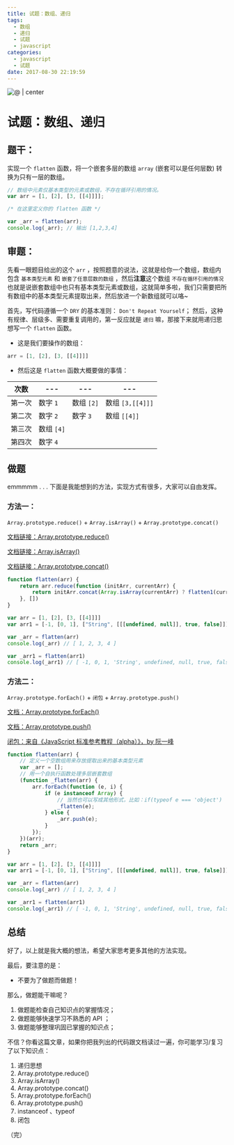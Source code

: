 ```yaml
---
title: 试题：数组、递归
tags:
  - 数组
  - 递归
  - 试题
  - javascript
categories:
  - javascript
  - 试题
date: 2017-08-30 22:19:59
---
```


![@ | center](https://ws1.sinaimg.cn/large/889b2f7fgy1fj7b9a10sqj21hc0u07de.jpg)

# 试题：数组、递归

## 题干：
实现一个 `flatten` 函数，将一个嵌套多层的数组 `array` (嵌套可以是任何层数) 转换为只有一层的数组。

```javascript
// 数组中元素仅基本类型的元素或数组，不存在循环引用的情况。
var arr = [1, [2], [3, [[4]]]];

/* 在这里定义你的 flatten 函数 */

var _arr = flatten(arr);
console.log(_arr); // 输出 [1,2,3,4]
```

## 审题：
先看一眼题目给出的这个 `arr` ，按照题意的说法，这就是给你一个数组，数组内包含 `基本类型元素` 和 `嵌套了任意层数的数组` ，然后**注意**这个数组 `不存在循环引用的情况` 也就是说嵌套数组中也只有基本类型元素或数组，这就简单多啦，我们只需要把所有数组中的基本类型元素提取出来，然后放进一个新数组就可以咯~

首先，写代码遵循一个 `DRY` 的基本准则： `Don't Repeat Yourself`；
然后，这种有规律、层级多、需要重复调用的，第一反应就是 `递归` 嘛，那接下来就用递归思想写一个 `flatten` 函数。

- 这是我们要操作的数组：
```javascript
arr = [1, [2], [3, [[4]]]]
```

- 然后这是 `flatten` 函数大概要做的事情：

| 次数 | --- | --- | --- |
| --- | --- | --- | --- |
| 第一次 | 数字 `1` | 数组 `[2]` | 数组 `[3,[[4]]]` |
| 第二次 | 数字 `2` | 数字 `3` | 数组 `[[4]]` |
| 第三次 | 数组 `[4]` |
| 第四次 | 数字 `4` |

## 做题

emmmmm . . .  下面是我能想到的方法，实现方式有很多，大家可以自由发挥。

### 方法一：

`Array.prototype.reduce()` + `Array.isArray()` + `Array.prototype.concat()`

[文档链接：Array.prototype.reduce()](https://developer.mozilla.org/zh-CN/docs/Web/JavaScript/Reference/Global_Objects/Array/Reduce)

[文档链接：Array.isArray()](https://developer.mozilla.org/zh-CN/docs/Web/JavaScript/Reference/Global_Objects/Array/isArray)

[文档链接：Array.prototype.concat()](https://developer.mozilla.org/zh-CN/docs/Web/JavaScript/Reference/Global_Objects/Array/concat)

```javascript
function flatten(arr) {
    return arr.reduce(function (initArr, currentArr) {
        return initArr.concat(Array.isArray(currentArr) ? flatten1(currentArr) : currentArr);
    }, [])
}

var arr = [1, [2], [3, [[4]]]]
var arr1 = [-1, [0, 1], ["String", [[[undefined, null]], true, false]]]

var _arr = flatten(arr)
console.log(_arr) // [ 1, 2, 3, 4 ]

var _arr1 = flatten(arr1)
console.log(_arr1) // [ -1, 0, 1, 'String', undefined, null, true, false ]
```

### 方法二：

`Array.prototype.forEach()` + `闭包` + `Array.prototype.push()`

[文档：Array.prototype.forEach()](https://developer.mozilla.org/zh-CN/docs/Web/JavaScript/Reference/Global_Objects/Array/forEach)

[文档：Array.prototype.push()](https://developer.mozilla.org/zh-CN/docs/Web/JavaScript/Reference/Global_Objects/Array/push)

[闭包：来自《JavaScript 标准参考教程（alpha）》，by 阮一峰](http://javascript.ruanyifeng.com/grammar/function.html#toc23)

```javascript
function flatten(arr) {
    // 定义一个空数组用来存放提取出来的基本类型元素
    var _arr = [];
    // 用一个自执行函数处理多层嵌套数组
    (function _flatten(arr) {
        arr.forEach(function (e, i) {
            if (e instanceof Array) {
                // 当然也可以写成其他形式，比如：if(typeof e === 'object')
                _flatten(e);
            } else {
                _arr.push(e);
            }
        });
    })(arr);
    return _arr;
}

var arr = [1, [2], [3, [[4]]]]
var arr1 = [-1, [0, 1], ["String", [[[undefined, null]], true, false]]]

var _arr = flatten(arr)
console.log(_arr) // [ 1, 2, 3, 4 ]

var _arr1 = flatten(arr1)
console.log(_arr1) // [ -1, 0, 1, 'String', undefined, null, true, false ]
```

## 总结

好了，以上就是我大概的想法，希望大家思考更多其他的方法实现。

最后，要注意的是：

-  不要为了做题而做题！

那么，做题能干嘛呢？
1. 做题能检查自己知识点的掌握情况；
2. 做题能够快速学习不熟悉的 API ；
3. 做题能够整理巩固已掌握的知识点；

不信？你看这篇文章，如果你把我列出的代码跟文档读过一遍，你可能学习/复习了以下知识点：
1. 递归思想
2. Array.prototype.reduce()
3. Array.isArray()
4. Array.prototype.concat()
5. Array.prototype.forEach()
6. Array.prototype.push()
7. instanceof 、typeof
8. 闭包

（完）

